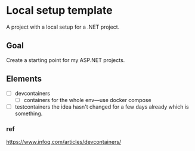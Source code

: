 # Local setup template 

A project with a local setup for a .NET project.

## Goal
Create a starting point for my ASP.NET projects.

## Elements 
- [ ] devcontainers
  - [ ] containers for the whole env—use docker compose
- [ ] testcontainers
the idea hasn't changed for a few days already which is something.

### ref
https://www.infoq.com/articles/devcontainers/
